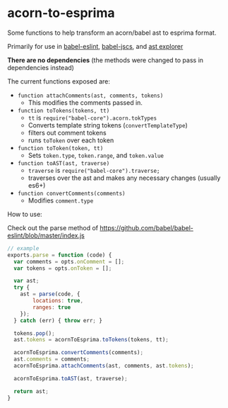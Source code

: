 # acorn-to-esprima

Some functions to help transform an acorn/babel ast to esprima format.

Primarily for use in [babel-eslint](https://github.com/babel/babel-eslint), [babel-jscs](https://github.com/jscs-dev/babel-jscs), and [ast explorer](https://github.com/fkling/esprima_ast_explorer)

**There are no dependencies** (the methods were changed to pass in dependencies instead)

The current functions exposed are:

- `function attachComments(ast, comments, tokens)`
  - This modifies the comments passed in.
- `function toTokens(tokens, tt)`
  - `tt` is `require("babel-core").acorn.tokTypes`
  - Converts template string tokens (`convertTemplateType`)
  - filters out comment tokens
  - runs `toToken` over each token
- `function toToken(token, tt)`
  - Sets `token.type`, `token.range`, and `token.value`
- `function toAST(ast, traverse)`
  - `traverse` is `require("babel-core").traverse;`
  - traverses over the ast and makes any necessary changes (usually es6+)
- `function convertComments(comments)`
  - Modifies `comment.type`

How to use:

Check out the parse method of https://github.com/babel/babel-eslint/blob/master/index.js
```js
// example
exports.parse = function (code) {
  var comments = opts.onComment = [];
  var tokens = opts.onToken = [];

  var ast;
  try {
    ast = parse(code, {
        locations: true,
        ranges: true
    });
  } catch (err) { throw err; }

  tokens.pop();
  ast.tokens = acornToEsprima.toTokens(tokens, tt);

  acornToEsprima.convertComments(comments);
  ast.comments = comments;
  acornToEsprima.attachComments(ast, comments, ast.tokens);

  acornToEsprima.toAST(ast, traverse);

  return ast;
}
```